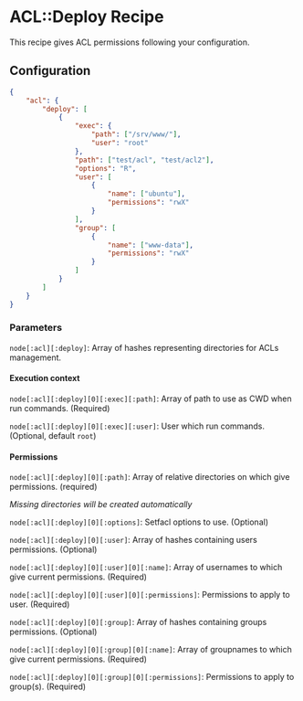 # ACL::Deploy Recipe

This recipe gives ACL permissions following your configuration.

## Configuration

```json
{
    "acl": {
        "deploy": [
            {
                "exec": {
                    "path": ["/srv/www/"],
                    "user": "root"
                },
                "path": ["test/acl", "test/acl2"],
                "options": "R",
                "user": [
                    {
                        "name": ["ubuntu"],
                        "permissions": "rwX"
                    }
                ],
                "group": [
                    {
                        "name": ["www-data"],
                        "permissions": "rwX"
                    }
                ]
            }
        ]
    }
}
```

### Parameters

`node[:acl][:deploy]`: Array of hashes representing directories for ACLs management.

#### Execution context

`node[:acl][:deploy][0][:exec][:path]`: Array of path to use as CWD when run commands. (Required)

`node[:acl][:deploy][0][:exec][:user]`: User which run commands. (Optional, default `root`)

#### Permissions

`node[:acl][:deploy][0][:path]`: Array of relative directories on which give permissions. (required)

*Missing directories will be created automatically*

`node[:acl][:deploy][0][:options]`: Setfacl options to use. (Optional)

`node[:acl][:deploy][0][:user]`: Array of hashes containing users permissions. (Optional)

`node[:acl][:deploy][0][:user][0][:name]`: Array of usernames to which give current permissions. (Required)

`node[:acl][:deploy][0][:user][0][:permissions]`: Permissions to apply to user. (Required)

`node[:acl][:deploy][0][:group]`: Array of hashes containing groups permissions. (Optional)

`node[:acl][:deploy][0][:group][0][:name]`: Array of groupnames to which give current permissions. (Required)

`node[:acl][:deploy][0][:group][0][:permissions]`: Permissions to apply to group(s). (Required)